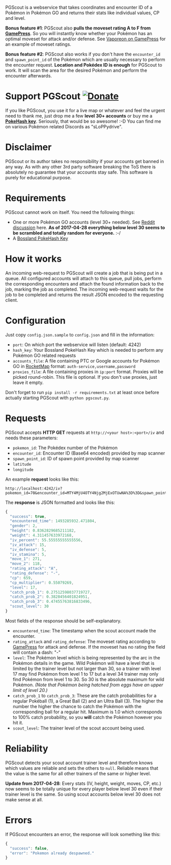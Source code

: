 PGScout is a webservice that takes coordinates and encounter ID of a Pokémon in Pokémon GO and returns their stats like individual values, CP and level.

**Bonus feature #1**: PGScout also **pulls the moveset rating A to F from [GamePress](https://pokemongo.gamepress.gg)**. So you will instantly know whether your Pokémon has an optimal moveset for attack and/or defense. See [Vaporeon on GamePress](https://pokemongo.gamepress.gg/pokemon/134#movesets) for an example of moveset ratings.

**Bonus feature #2**: PGScout also works if you don't have the `encounter_id` and `spawn_point_id` of the Pokémon which are usually necessary to perform the encounter request. **Location and Pokédex ID is enough** for PGScout to work. It will scan the area for the desired Pokémon and perform the encounter afterwards.

# Support PGScout [![Donate](https://img.shields.io/badge/Donate-PayPal-green.svg)](https://www.paypal.me/slop)
If you like PGScout, you use it for a live map or whatever and feel the urgent need to thank me, just drop me a few **level 30+ accounts** or buy me a **[PokeHash key](https://talk.pogodev.org/d/51-api-hashing-service-by-pokefarmer)**. Seriously, that would be so awesome! :-D You can find me on various Pokémon related Discords as "sLoPPydrive".

# Disclaimer
PGScout or its author takes no responsibility if your accounts get banned in any way. As with any other 3rd party software breaking the ToS there is absolutely no guarantee that your accounts stay safe. This software is purely for educational purpose.

# Requirements
PGScout cannot work on itself. You need the following things:
* One or more Pokémon GO accounts (level 30+ needed). See [Reddit discussion](https://www.reddit.com/r/pokemongodev/comments/66m89y/interesting_news_iv_and_moveset_differ_depending/) here. **As of 2017-04-28 everything below level 30 seems to be scrambled and totally random for everyone.** :-/
* A [Bossland PokeHash Key](https://talk.pogodev.org/d/51-api-hashing-service-by-pokefarmer)

# How it works
An incoming web-request to PGScout will create a job that is being put in a queue. All configured accounts will attach to this queue, pull jobs, perform the corresponding encounters and attach the found information back to the job, marking the job as completed. The incoming web-request waits for the job to be completed and returns the result JSON encoded to the requesting client.

# Configuration
Just copy `config.json.sample` to `config.json` and fill in the information:

* `port`: On which port the webservice will listen (default: 4242)
* `hash_key`: Your Bossland PokeHash Key which is needed to perform any Pokémon GO related requests
* `accounts_file`: A file containing PTC or Google accounts for Pokémon GO in [RocketMap](https://github.com/RocketMap/RocketMap) format: `auth-service,username,password`
* `proxies_file`: A file containing proxies in `ip:port` format. Proxies will be picked round-robin. This file is optional. If you don't use proxies, just leave it empty.

Don't forget to run `pip install -r requirements.txt` at least once before actually starting PGScout with `python pgscout.py`.

# Requests
PGScout accepts **HTTP GET** requests at `http://<your host>:<port>/iv` and needs these parameters:

* `pokemon_id`: The Pokédex number of the Pokémon
* `encounter_id`: Encounter ID (Base64 encoded) provided by map scanner
* `spawn_point_id`: ID of spawn point provided by map scanner
* `latitude`
* `longitude`

An example **request** looks like this:
```
http://localhost:4242/iv?pokemon_id=70&encounter_id=MTY4MjU4OTY4Njg2MjExOTUwNA%3D%3D&spawn_point_id=47bf32c2c4d&latitude=51.124696678951&longitude=6.89885987319504
```

The **response** is JSON formatted and looks like this:
```javascript
{
  "success": true,
  "encountered_time": 1493285932.471804,
  "gender": 2,
  "height": 0.8362829685211182,
  "weight": 4.311457633972168,
  "iv_percent": 55.55555555555556,
  "iv_attack": 15,
  "iv_defense": 5,
  "iv_stamina": 5,
  "move_1": 271,
  "move_2": 118,
  "rating_attack": "A",
  "rating_defense": "-",
  "cp": 659,
  "cp_multiplier": 0.55079269,
  "level": 17,
  "catch_prob_1": 0.27512598037719727,
  "catch_prob_2": 0.3828456401824951,
  "catch_prob_3": 0.47455763816833496,
  "scout_level": 30
}
```

Most fields of the response should be self-explanatory.
* `encountered_time`: The timestamp when the scout account made the encounter.
* `rating_attack` and `rating_defense`: The moveset rating according to [GamePress](https://pokemongo.gamepress.gg) for attack and defense. If the moveset has no rating the field will contain a dash: "-"
* `level`: The Pokémon level which is being represented by the arc in the Pokémon details in the game. Wild Pokémon will have a level that is limited by the trainer level but not larger than 30, so a trainer with level 17 may find Pokémon from level 1 to 17 but a level 34 trainer may only find Pokémon from level 1 to 30. So 30 is the absolute maximum for wild Pokémon. *(Note that Pokémon being hatched from eggs have an upper limit of level 20.)*
* `catch_prob_1` to `catch_prob_3`: These are the catch probabilities for a regular Pokéball (1), a Great Ball (2) and an Ultra Ball (3). The higher the number the higher the chance to catch the Pokémon with the corresponding ball for a regular hit. Maximum is 1.0 which corresponds to 100% catch probability, so you **will** catch the Pokémon however you hit it.
* `scout_level`: The trainer level of the scout account being used.

# Reliability
PGScout detects your scout account trainer level and therefore knows which values are reliable and sets the others to `null`. Reliable means that the value is the same for all other trainers of the same or higher level.

**Update from 2017-04-28**: Every stats (IV, height, weight, moves, CP, etc.) now seems to be totally unique for every player below level 30 even if their trainer level is the same. So using scout accounts below level 30 does not make sense at all.

# Errors
If PGScout encounters an error, the response will look something like this:
```javascript
{
  "success": false,
  "error": "Pokemon already despawned."
}
```
